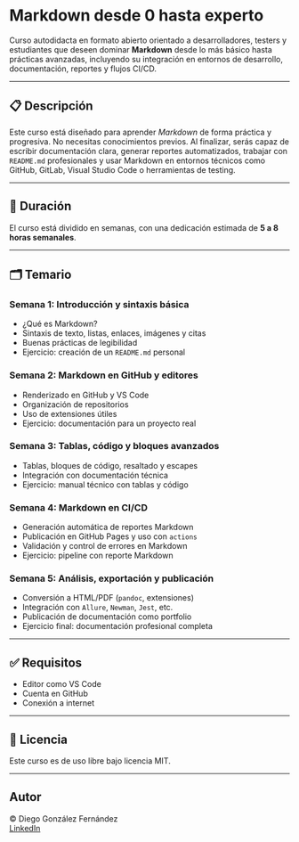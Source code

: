 # Markdown desde 0 hasta experto

Curso autodidacta en formato abierto orientado a desarrolladores, testers y estudiantes que deseen dominar **Markdown** desde lo más básico hasta prácticas avanzadas, incluyendo su integración en entornos de desarrollo, documentación, reportes y flujos CI/CD.

---

## 📋 Descripción

Este curso está diseñado para aprender *Markdown* de forma práctica y progresiva. No necesitas conocimientos previos. Al finalizar, serás capaz de escribir documentación clara, generar reportes automatizados, trabajar con `README.md` profesionales y usar Markdown en entornos técnicos como GitHub, GitLab, Visual Studio Code o herramientas de testing.

---

## 📆 Duración

El curso está dividido en semanas, con una dedicación estimada de **5 a 8 horas semanales**.

---

## 🗂️ Temario

### Semana 1: Introducción y sintaxis básica

- ¿Qué es Markdown?
- Sintaxis de texto, listas, enlaces, imágenes y citas
- Buenas prácticas de legibilidad
- Ejercicio: creación de un `README.md` personal

### Semana 2: Markdown en GitHub y editores

- Renderizado en GitHub y VS Code
- Organización de repositorios
- Uso de extensiones útiles
- Ejercicio: documentación para un proyecto real

### Semana 3: Tablas, código y bloques avanzados

- Tablas, bloques de código, resaltado y escapes
- Integración con documentación técnica
- Ejercicio: manual técnico con tablas y código

### Semana 4: Markdown en CI/CD

- Generación automática de reportes Markdown
- Publicación en GitHub Pages y uso con `actions`
- Validación y control de errores en Markdown
- Ejercicio: pipeline con reporte Markdown

### Semana 5: Análisis, exportación y publicación

- Conversión a HTML/PDF (`pandoc`, extensiones)
- Integración con `Allure`, `Newman`, `Jest`, etc.
- Publicación de documentación como portfolio
- Ejercicio final: documentación profesional completa

---

## ✅ Requisitos

- Editor como VS Code
- Cuenta en GitHub
- Conexión a internet

---

## 📢 Licencia

Este curso es de uso libre bajo licencia MIT.

---

## Autor

© Diego González Fernández  
[LinkedIn](https://www.linkedin.com/in/diego-gonzalez-fernandez)
